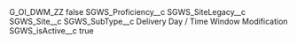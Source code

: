 <?xml version="1.0" encoding="UTF-8"?>
<CustomMetadata xmlns="http://soap.sforce.com/2006/04/metadata" xmlns:xsi="http://www.w3.org/2001/XMLSchema-instance" xmlns:xsd="http://www.w3.org/2001/XMLSchema">
    <label>G_OI_DWM_ZZ</label>
    <protected>false</protected>
    <values>
        <field>SGWS_Proficiency__c</field>
        <value xsi:nil="true"/>
    </values>
    <values>
        <field>SGWS_SiteLegacy__c</field>
        <value xsi:nil="true"/>
    </values>
    <values>
        <field>SGWS_Site__c</field>
        <value xsi:nil="true"/>
    </values>
    <values>
        <field>SGWS_SubType__c</field>
        <value xsi:type="xsd:string">Delivery Day / Time Window Modification</value>
    </values>
    <values>
        <field>SGWS_isActive__c</field>
        <value xsi:type="xsd:boolean">true</value>
    </values>
</CustomMetadata>
